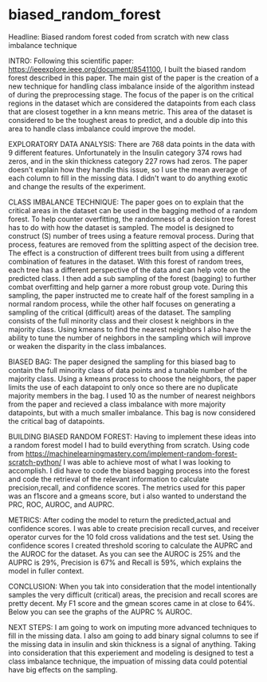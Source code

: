 # biased_random_forest
Headline: Biased random forest coded from scratch with new class imbalance technique

INTRO: Following this scientific paper: https://ieeexplore.ieee.org/document/8541100, I built the biased random forest described in this paper. The main gist of the paper is the creation of a new technique for handling class imbalance inside of the algorithm instead of during the preprocessing stage. The focus of the paper is on the critical regions in the dataset which are considered the datapoints from each class that are closest together in a knn means metric. This area of the dataset  is considered to be the toughest areas to predict, and a double dip into this area to handle class imbalance could improve the model.

EXPLORATORY DATA ANALYSIS: There are 768 data points in the data with 9 different features. Unfortunately in the Insulin category 374 rows had zeros, and in the skin thickness category 227 rows had zeros. The paper doesn't explain how they handle this issue, so I use the mean average of each column to fill in the missing data. I didn't want to do anything exotic and change the results of the experiment.

CLASS IMBALANCE TECHNIQUE: The paper goes on to explain that the critical areas in the dataset can be used in the bagging method of a random forest. To help counter overfitting, the randomness of a decision tree forest has to do with how the dataset is sampled. The model is designed to construct (S) number of trees using a feature removal process. During that process, features are removed from the splitting aspect of the decision tree. The effect is a construction of different trees built from using a different combination of features in the dataset. With this forest of random trees, each tree has a different perspective of the data and can help vote on the predicted class. I then add a sub sampling of the forest (bagging) to further combat overfitting and help garner a more robust group vote. During this sampling, the paper instructed me to create half of the forest sampling in a normal random process, while the other half focuses on generating a sampling of the critical (difficult) areas of the dataset. The sampling consists of the full minority class and their closest k neighbors in the majority class. Using kmeans to find the nearest neighbors I also have the ability to tune the number of neighbors in the sampling which will improve or weaken the disparity in the class imbalances. 

BIASED BAG: The paper designed the sampling for this biased bag to contain the full minority class of data points and a tunable number of the majority class. Using a kmeans process to choose the neighbors, the paper limits the use of each datapoint to only once so there are no duplicate majority members in the bag. I used 10 as the number of nearest neighbors from the paper and recieved a class imbalance with more majority datapoints, but with a much smaller imbalance. This bag is now considered the critical bag of datapoints.

BUILDING BIASED RANDOM FOREST: Having to implement these ideas into a random forest model I had to build everything from scratch. Using code from https://machinelearningmastery.com/implement-random-forest-scratch-python/ I was able to achieve most of what I was looking to accomplish. I did have to code the biased bagging process into the forest and code the retrieval of the relevant information to calculate precision,recall, and confidence scores. The metrics used for this paper was an f1score and a gmeans score, but i also wanted to understand the PRC, ROC, AUROC, and AUPRC. 

METRICS: After coding the model to return the predicted,actual and confidence scores. I was able to create precision recall curves, and receiver operator curves for the 10 fold cross validations and the test set. Using the confidence scores I created threshold scoring to calculate the AUPRC and the AUROC for the dataset. As you can see the AUROC is 25% and the AUPRC is 29%, Precision is 67% and Recall is 59%, which explains the model in fuller context.


CONCLUSION: When you tak into consideration that the model intentionally samples the very difficult (critical) areas, the precision and recall scores are pretty decent. My F1 score and the gmean scores came in at close to 64%. Below you can see the graphs of the AUPRC % AUROC.


NEXT STEPS: I am going to work on imputing more advanced techniques to fill in the missing data. I also am going to add binary signal columns to see if the missing data in insulin and skin thickness is a signal of anything. Taking into consideration that this experiement and modeling is designed to test a class imbalance technique, the impuation of missing data could potential have big effects on the sampling.
